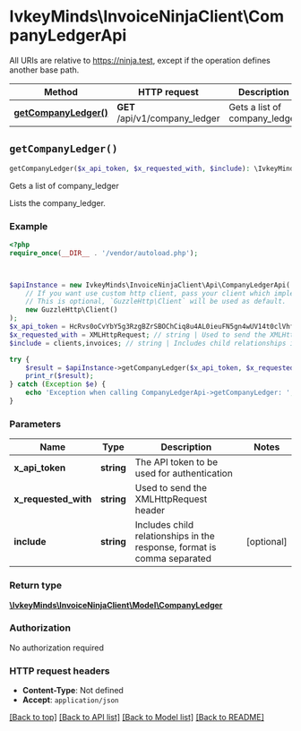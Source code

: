 # IvkeyMinds\InvoiceNinjaClient\CompanyLedgerApi

All URIs are relative to https://ninja.test, except if the operation defines another base path.

| Method | HTTP request | Description |
| ------------- | ------------- | ------------- |
| [**getCompanyLedger()**](CompanyLedgerApi.md#getCompanyLedger) | **GET** /api/v1/company_ledger | Gets a list of company_ledger |


## `getCompanyLedger()`

```php
getCompanyLedger($x_api_token, $x_requested_with, $include): \IvkeyMinds\InvoiceNinjaClient\Model\CompanyLedger
```

Gets a list of company_ledger

Lists the company_ledger.

### Example

```php
<?php
require_once(__DIR__ . '/vendor/autoload.php');



$apiInstance = new IvkeyMinds\InvoiceNinjaClient\Api\CompanyLedgerApi(
    // If you want use custom http client, pass your client which implements `GuzzleHttp\ClientInterface`.
    // This is optional, `GuzzleHttp\Client` will be used as default.
    new GuzzleHttp\Client()
);
$x_api_token = HcRvs0oCvYbY5g3RzgBZrSBOChCiq8u4AL0ieuFN5gn4wUV14t0clVhfPc5OX99q; // string | The API token to be used for authentication
$x_requested_with = XMLHttpRequest; // string | Used to send the XMLHttpRequest header
$include = clients,invoices; // string | Includes child relationships in the response, format is comma separated

try {
    $result = $apiInstance->getCompanyLedger($x_api_token, $x_requested_with, $include);
    print_r($result);
} catch (Exception $e) {
    echo 'Exception when calling CompanyLedgerApi->getCompanyLedger: ', $e->getMessage(), PHP_EOL;
}
```

### Parameters

| Name | Type | Description  | Notes |
| ------------- | ------------- | ------------- | ------------- |
| **x_api_token** | **string**| The API token to be used for authentication | |
| **x_requested_with** | **string**| Used to send the XMLHttpRequest header | |
| **include** | **string**| Includes child relationships in the response, format is comma separated | [optional] |

### Return type

[**\IvkeyMinds\InvoiceNinjaClient\Model\CompanyLedger**](../Model/CompanyLedger.md)

### Authorization

No authorization required

### HTTP request headers

- **Content-Type**: Not defined
- **Accept**: `application/json`

[[Back to top]](#) [[Back to API list]](../../README.md#endpoints)
[[Back to Model list]](../../README.md#models)
[[Back to README]](../../README.md)
